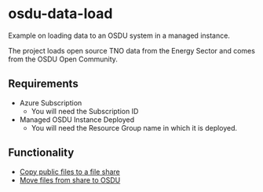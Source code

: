 # osdu-data-load

Example on loading data to an OSDU system in a managed instance.

The project loads open source TNO data from the Energy Sector and comes from the OSDU Open Community. 

## Requirements
- Azure Subscription 
    - You will need the Subscription ID
- Managed OSDU Instance Deployed
    - You will need the Resource Group name in which it is deployed.


## Functionality

- [Copy public files to a file share](./seed-tno-dataset/containers/datamovement/Readme.md)
- [Move files from share to OSDU](./seed-tno-dataset/containers/seedosdu/Readme.md)
